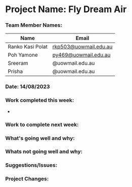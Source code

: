 # Project Name: Fly Dream Air

### Team Member Names:
|     Name      |     Email     | 
| ------------- | ------------- |
| Ranko Kasi Polat  |rkp503@uowmail.edu.au  |
| Poh Yamone        | py469@uowmail.edu.au  |
| Sreeram           | @uowmail.edu.au  |
| Prisha            | @uowmail.edu.au|

### Date: 14/08/2023

### Work completed this week:

-

### Work to complete next week:


### What's going well and why:

### Whats not going well and why:

### Suggestions/Issues:

### Project Changes:
